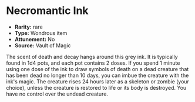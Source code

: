 
# Necromantic Ink

* **Rarity:** rare
* **Type:** Wondrous item
* **Attunement:** No
* **Source:** Vault of Magic


The scent of death and decay hangs around this grey ink. It is typically found in 1d4 pots, and each pot contains 2 doses. If you spend 1 minute using one dose of the ink to draw symbols of death on a dead creature that has been dead no longer than 10 days, you can imbue the creature with the ink's magic. The creature rises 24 hours later as a skeleton or zombie (your choice), unless the creature is restored to life or its body is destroyed. You have no control over the undead creature.
